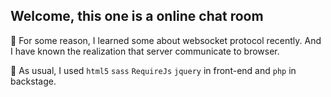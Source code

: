 ## Welcome, this one is a online chat room

:memo:	For some reason, I learned some about websocket protocol recently. And I have known the realization that server communicate to browser. 
	
:memo:	As usual, I used `html5` `sass` `RequireJs` `jquery` in front-end and `php` in backstage.